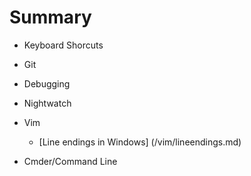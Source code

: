 # Summary

* Keyboard Shorcuts

* Git

* Debugging

* Nightwatch

* Vim
	* [Line endings in Windows] (/vim/lineendings.md)

* Cmder/Command Line
